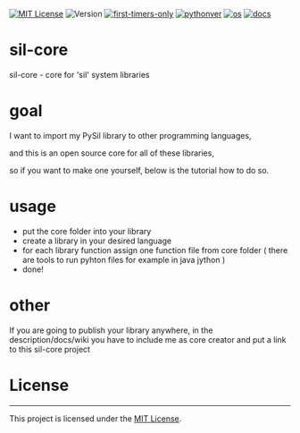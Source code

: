 [![MIT License](https://img.shields.io/badge/license-MIT-blue.svg)](https://opensource.org/licenses/MIT)
![Version](https://img.shields.io/badge/version-1.1.5-yellow)
[![first-timers-only](https://img.shields.io/badge/first--timers--only-friendly-orange.svg?style=flat-square)](https://www.firsttimersonly.com/)
[![pythonver](https://img.shields.io/badge/python-3.8,%203.9-green)](https://en.wikipedia.org/wiki/Python_(programming_language))
[![os](https://img.shields.io/badge/operating%20system-windows,%20linux-purple)](https://en.wikipedia.org/wiki/Operating_system)
[![docs](https://img.shields.io/badge/docs-here-pink)](https://github.com/Bamboooz/pysil/blob/master/pysil/docs.md)

# sil-core
sil-core - core for 'sil' system libraries

# goal
I want to import my PySil library to other programming languages,

and this is an open source core for all of these libraries,

so if you want to make one yourself, below is the tutorial how to do so.

# usage
  - put the core folder into your library
  - create a library in your desired language
  - for each library function assign one function file from core folder ( there are tools to run pyhton files for example in java jython )
  - done!

# other
If you are going to publish your library anywhere,
in the description/docs/wiki you have to include me as core creator and put a link to this sil-core project

# License
-------
This project is licensed under the [MIT License](https://opensource.org/licenses/MIT).
